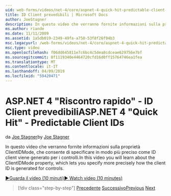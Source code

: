 ```yaml
---
uid: web-forms/videos/net-4/core/aspnet-4-quick-hit-predictable-client-ids
title: ID Client prevedibili | Microsoft Docs
author: JoeStagner
description: In questo video che verranno fornite informazioni sulla proprietà ClientIDMode, che consente di specificare in modo più preciso come ID client viene generato per i controlli.
ms.author: riande
ms.date: 11/11/2009
ms.assetid: 1a5db019-2349-49fa-a750-53f8f26f94b3
msc.legacyurl: /web-forms/videos/net-4/core/aspnet-4-quick-hit-predictable-client-ids
msc.type: video
ms.openlocfilehash: f06dd645811e7c6bc4c5dea8cdceae629756e7bf
ms.sourcegitcommit: 0f1119340e4464720cfd16d0ff15764746ea1fea
ms.translationtype: MT
ms.contentlocale: it-IT
ms.lasthandoff: 04/09/2019
ms.locfileid: "59420471"
---
```

# <a name="aspnet-4-quick-hit---predictable-client-ids"></a><span data-ttu-id="0c51e-103">ASP.NET 4 "Riscontro rapido" - ID Client prevedibili</span><span class="sxs-lookup"><span data-stu-id="0c51e-103">ASP.NET 4 "Quick Hit" - Predictable Client IDs</span></span>

<span data-ttu-id="0c51e-104">da [Joe Stagner](https://github.com/JoeStagner)</span><span class="sxs-lookup"><span data-stu-id="0c51e-104">by [Joe Stagner](https://github.com/JoeStagner)</span></span>

<span data-ttu-id="0c51e-105">In questo video che verranno fornite informazioni sulla proprietà ClientIDMode, che consente di specificare in modo più preciso come ID client viene generato per i controlli.</span><span class="sxs-lookup"><span data-stu-id="0c51e-105">In this video you will learn about the ClientIDMode property, which lets you specify more precisely how the client ID is generated for controls.</span></span> 

[<span data-ttu-id="0c51e-106">&#9654;Guarda il video (10 minuti)</span><span class="sxs-lookup"><span data-stu-id="0c51e-106">&#9654; Watch video (10 minutes)</span></span>](https://channel9.msdn.com/Blogs/ASP-NET-Site-Videos/aspnet-4-quick-hit-predictable-client-ids)

> [!div class="step-by-step"]
> <span data-ttu-id="0c51e-107">[Precedente](aspnet-4-quick-hit-clean-webconfig-files.md)
> [Successivo](aspnet-4-quick-hit-the-htmlencoder-utility-method.md)</span><span class="sxs-lookup"><span data-stu-id="0c51e-107">[Previous](aspnet-4-quick-hit-clean-webconfig-files.md)
[Next](aspnet-4-quick-hit-the-htmlencoder-utility-method.md)</span></span>
